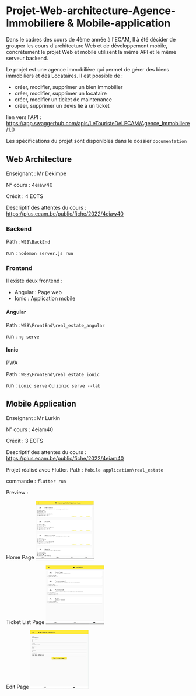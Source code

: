 # Projet-Web-architecture-Agence-Immobiliere & Mobile-application
Dans le cadres des cours de 4ème année à l'ECAM, Il à été décider de grouper les cours d'architecture Web et 
de développement mobile, concrètement le projet Web et mobile utilisent la même API et le même serveur backend.

Le projet est une agence immobilière qui permet de gérer des biens immobiliers et des Locataires.
Il est possible de : 
- créer, modifier, supprimer un bien immobilier
- créer, modifier, supprimer un locataire
- créer, modifier un ticket de maintenance
- créer, supprimer un devis lié à un ticket

lien vers l'API : https://app.swaggerhub.com/apis/LeTouristeDeLECAM/Agence_Immobiliere/1.0

Les spécifications du projet sont disponibles dans le dossier `documentation`


## Web Architecture
Enseignant : Mr Dekimpe 

N° cours : 4eiaw40 

Crédit : 4 ECTS 

Descriptif des attentes du cours : https://plus.ecam.be/public/fiche/2022/4eiaw40

### Backend
Path : `WEB\BackEnd`

run : `nodemon server.js run`


### Frontend
Il existe deux frontend :
- Angular : Page web
- Ionic : Application mobile

#### Angular
Path : `WEB\FrontEnd\real_estate_angular`

run : `ng serve`

#### Ionic
PWA

Path : `WEB\FrontEnd\real_estate_ionic`

run : `ionic serve` ou `ionic serve --lab`

## Mobile Application
Enseignant : Mr Lurkin

N° cours : 4eiam40

Crédit : 3 ECTS

Descriptif des attentes du cours : https://plus.ecam.be/public/fiche/2022/4eiam40
 
Projet réalisé avec Flutter.
Path : `Mobile application\real_estate`

commande : `flutter run`

Preview :

Home Page
<img src="documentation/HomePageMobileAPP_flutter.JPG" height="160" width="160">

Ticket List Page
<img src="https://github.com/LeTouristeDeLECAM/Projet-Web-architecture-Agence-Immobiliere/blob/main/documentation/TicketListMobileAPP_flutter.JPG" height="160" width="160" >

Edit Page
<img src="https://github.com/LeTouristeDeLECAM/Projet-Web-architecture-Agence-Immobiliere/blob/main/documentation/EditPageMobileAPP_flutter.JPG" height="160" width="160" >








